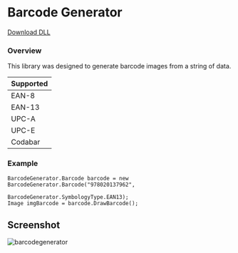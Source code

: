 # Barcode Generator

[Download DLL](https://drive.google.com/file/d/10n4ze8hVdTAEJT8SGNon6wJw71LlowAF/view?usp=sharing)

### Overview ###
This library was designed to generate barcode images from a string of data.

|   Supported   | 
| :------------- |
| EAN-8       | 
| EAN-13        |
| UPC-A         |
| UPC-E           | 
| Codabar          |

### Example ###
```
BarcodeGenerator.Barcode barcode = new BarcodeGenerator.Barcode("978020137962",
                                                BarcodeGenerator.SymbologyType.EAN13);
Image imgBarcode = barcode.DrawBarcode();
```

## Screenshot

![barcodegenerator](https://user-images.githubusercontent.com/19513970/36725561-acf9fc84-1bdc-11e8-9d52-8e1984af0207.png)

